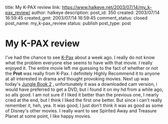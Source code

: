 title: My K-PAX review
link: https://www.halkeye.net/2003/07/14/my_k-pax_review/
author: halkeye
description: 
post_id: 350
created: 2003/07/14 16:59:45
created_gmt: 2003/07/14 16:59:45
comment_status: closed
post_name: my_k-pax_review
status: publish
post_type: post

# My K-PAX review

I've had the chance to see [K-Pax](http://us.imdb.com/Title?0272152) about a week ago. I really do not know what the problem everyone else seems to have with that movie. I really enjoyed it. The entire movie left me guessing to the fact of whether or not the **Prot** was really from K-Pax. I definitely Highly Recommend it to anyone at all interested in drama and thought provoking movies. Next up was today's [Jungle Book 2](http://us.imdb.com/Title?0272152) , unfortunately it was a downloaded cam version, i would have preferred to get a DVD, but i found it on my hd from a while ago, so alls good. I am not sure if I liked it better than the previous one, I nearly cried at the end, but I think I liked the first one better. But since i can't really remember it, heh, yea. It was good, I just don't think it was as good as some of Disney's other movies. I really want to see Spirited Away and Treasure Planet at some point, I like happy movies.